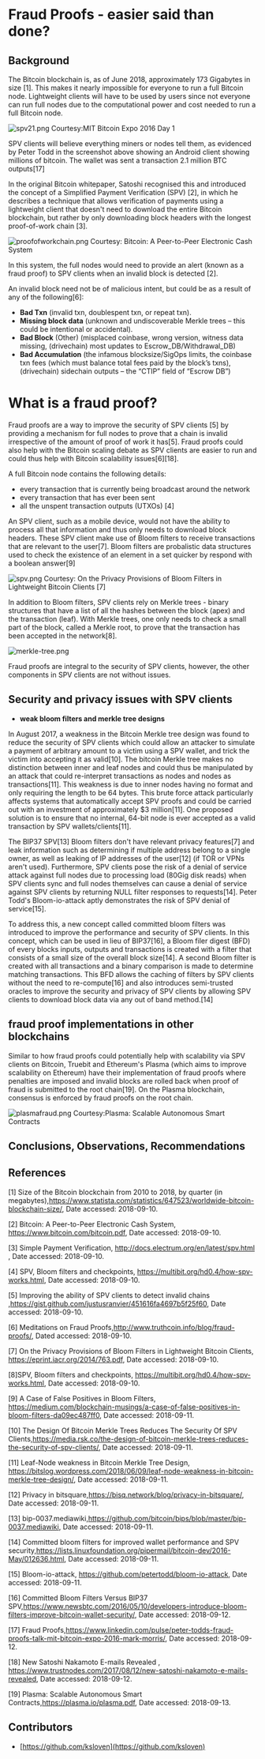 # Fraud Proofs - easier said than done?

## Background
The Bitcoin blockchain is, as of June 2018, approximately 173 Gigabytes in size [1]. This makes it nearly impossible for everyone to run a full Bitcoin node. Lightweight clients will have to be used by users since not everyone can run full nodes due to the computational power and cost needed to run a full Bitcoin node. 

![spv21.png](sources/spv21.png)
Courtesy:MIT Bitcoin Expo 2016 Day 1


SPV clients will believe everything miners or nodes tell them, as evidenced by Peter Todd in the screenshot above showing an Android client showing millions of bitcoin. The wallet was sent a transaction 2.1 million BTC outputs[17] 

In the original Bitcoin whitepaper, Satoshi recognised this and introduced the concept of a Simplified Payment Verification (SPV) [2], in which he describes a technique that allows verification of payments using a lightweight client that doesn't need to download the entire Bitcoin blockchain, but rather by only downloading block headers with the longest proof-of-work chain [3]. 

![proofofworkchain.png](sources/proofofworkchain.png)
Courtesy: Bitcoin: A Peer-to-Peer Electronic Cash System


In this system, the full nodes would need to provide an alert (known as a fraud proof) to SPV clients when an invalid block is detected [2].

An invalid block need not be of malicious intent, but could be as a result of any of the following[6]:
* **Bad Txn** (invalid txn, doublespent txn, or repeat txn).
* **Missing block data** (unknown and undiscoverable Merkle trees – this could be intentional or accidental).
* **Bad Block** (Other) (misplaced coinbase, wrong version, witness data missing, (drivechain) most updates to Escrow_DB/Withdrawal_DB)
* **Bad Accumulation** (the infamous blocksize/SigOps limits, the coinbase txn fees (which must balance total fees paid by the block’s txns), (drivechain) sidechain outputs – the “CTIP” field of “Escrow DB”)

# What is a fraud proof?

Fraud proofs are a way to improve the security of SPV clients [5] by providing a mechanism for full nodes to prove that a chain is invalid irrespective of the amount of proof of work it has[5]. Fraud proofs could also help with the Bitcoin scaling debate as SPV clients are easier to run and could thus help with Bitcoin scalability issues[6][18].

A full Bitcoin node contains the following details:
  * every transaction that is currently being broadcast around the network
  * every transaction that has ever been sent
  * all the unspent transaction outputs (UTXOs) [4]
  
An SPV client, such as a mobile device, would not have the ability to process all that information and thus only needs to download block headers.
These SPV client make use of Bloom filters to receive transactions that are relevant to the user[7]. Bloom filters are probalistic data structures used to check the existence of an element in a set quicker by respond with a boolean answer[9]

![spv.png](sources/spv.png)
Courtesy: On the Privacy Provisions of Bloom Filters in Lightweight
Bitcoin Clients [7]

In addition to Bloom filters, SPV clients rely on Merkle trees - binary structures that have a list of all the hashes between the block (apex) and the transaction (leaf). With Merkle trees, one only needs to check a small part of the block, called a Merkle root, to prove that the transaction has been accepted in the network[8].

![merkle-tree.png](sources/merkle-tree.png)

Fraud proofs are integral to the security of SPV clients, however, the other components in SPV clients are not without issues. 

## Security and privacy issues with SPV clients
* **weak bloom filters and merkle tree designs**

In August 2017, a weakness in the Bitcoin Merkle tree design was found to reduce the security of SPV clients which could allow an attacker to simulate a payment of arbitrary amount to a victim using a SPV wallet, and trick the victim into accepting it as valid[10]. The bitcoin Merkle tree makes no distinction between inner and leaf nodes and could thus be manipulated by an attack that could re-interpret transactions as nodes and nodes as transactions[11]. This weakness is due to inner nodes having no format and only requiring the length to be 64 bytes.
This brute force attack particularly affects systems that automatically accept SPV proofs and could be carried out with an investment of approximately $3 million[11].
One proposed solution is to ensure that no internal, 64-bit node is ever accepted as a valid transaction by SPV wallets/clients[11].

The BIP37 SPV[13] Bloom filters don't have relevant privacy features[7] and leak information such as determining if multiple address belong to a single owner, as well as leaking of IP addresses of the user[12] (if TOR or VPNs aren't used).
Furthermore, SPV clients pose the risk of a denial of service attack against full nodes due to processing load (80Gig disk reads) when SPV clients sync and full nodes themselves can cause a denial of service against SPV clients by returning NULL filter responses to requests[14]. Peter Todd's Bloom-io-attack aptly demonstrates the risk of SPV denial of service[15].

To address this, a new concept called committed bloom filters was introduced to improve the performance and security of SPV clients. In this concept, which can be used in lieu of BIP37[16], a Bloom filer digest (BFD) of every blocks inputs, outputs and transactions is created with a filter that consists of a small size of the overall block size[14]. A second Bloom filter is created with all transactions and a binary comparison is made to determine matching transactions. This BFD allows the caching of filters by SPV clients without the need to re-compute[16] and also introduces semi-trusted oracles to improve the security and privacy of SPV clients by allowing SPV clients to download block data via any out of band method.[14]

## fraud proof implementations in other blockchains

Similar to how fraud proofs could potentially help with scalability via SPV clients on Bitcoin, Truebit and Ethereum's Plasma (which aims to improve scalability on Ethereum) have their implementation of fraud proofs where penalties are imposed and invalid blocks are rolled back when proof of fraud is submitted to the root chain[19]. On the Plasma blockchain, consensus is enforced by fraud proofs on the root chain.

![plasmafraud.png](sources/plasmafraud.png)
Courtesy:Plasma: Scalable Autonomous Smart Contracts



## Conclusions, Observations, Recommendations


## References

[1] Size of the Bitcoin blockchain from 2010 to 2018, by quarter (in megabytes),https://www.statista.com/statistics/647523/worldwide-bitcoin-blockchain-size/, Date accessed: 2018-09-10.

[2] Bitcoin: A Peer-to-Peer Electronic Cash System, https://www.bitcoin.com/bitcoin.pdf, Date accessed: 2018-09-10.

[3] Simple Payment Verification, http://docs.electrum.org/en/latest/spv.html , Date accessed: 2018-09-10.

[4] SPV, Bloom filters and checkpoints, https://multibit.org/hd0.4/how-spv-works.html, Date accessed: 2018-09-10.

[5] Improving the ability of SPV clients to detect invalid chains
,https://gist.github.com/justusranvier/451616fa4697b5f25f60, Date accessed: 2018-09-10.

[6] Meditations on Fraud Proofs,http://www.truthcoin.info/blog/fraud-proofs/, Dated accessed: 2018-09-10.

[7] On the Privacy Provisions of Bloom Filters in Lightweight
Bitcoin Clients, https://eprint.iacr.org/2014/763.pdf, Date accessed: 2018-09-10.

[8]SPV, Bloom filters and checkpoints, https://multibit.org/hd0.4/how-spv-works.html, Date accessed: 2018-09-10.

[9] A Case of False Positives in Bloom Filters, https://medium.com/blockchain-musings/a-case-of-false-positives-in-bloom-filters-da09ec487ff0, Date accessed: 2018-09-11.

[10] The Design Of Bitcoin Merkle Trees Reduces The Security Of SPV Clients,https://media.rsk.co/the-design-of-bitcoin-merkle-trees-reduces-the-security-of-spv-clients/, Date accessed: 2018-09-11.

[11] Leaf-Node weakness in Bitcoin Merkle Tree Design, https://bitslog.wordpress.com/2018/06/09/leaf-node-weakness-in-bitcoin-merkle-tree-design/, Date accessed: 2018-09-11.

[12] Privacy in bitsquare,https://bisq.network/blog/privacy-in-bitsquare/, Date accessed: 2018-09-11.

[13] bip-0037.mediawiki,https://github.com/bitcoin/bips/blob/master/bip-0037.mediawiki, Date accessed: 2018-09-11.

[14] Committed bloom filters for improved wallet performance and SPV security,https://lists.linuxfoundation.org/pipermail/bitcoin-dev/2016-May/012636.html, Date accessed: 2018-09-11.

[15] Bloom-io-attack, https://github.com/petertodd/bloom-io-attack, Date accessed: 2018-09-11.

[16] Committed Bloom Filters Versus BIP37 SPV,https://www.newsbtc.com/2016/05/10/developers-introduce-bloom-filters-improve-bitcoin-wallet-security/, Date accessed: 2018-09-12.

[17] Fraud Proofs,https://www.linkedin.com/pulse/peter-todds-fraud-proofs-talk-mit-bitcoin-expo-2016-mark-morris/, Date accessed: 2018-09-12.

[18] New Satoshi Nakamoto E-mails Revealed
, https://www.trustnodes.com/2017/08/12/new-satoshi-nakamoto-e-mails-revealed, Date accessed: 2018-09-12.

[19] Plasma: Scalable Autonomous Smart Contracts,https://plasma.io/plasma.pdf, Date accessed: 2018-09-13.

## Contributors

- [https://github.com/ksloven](https://github.com/ksloven)
